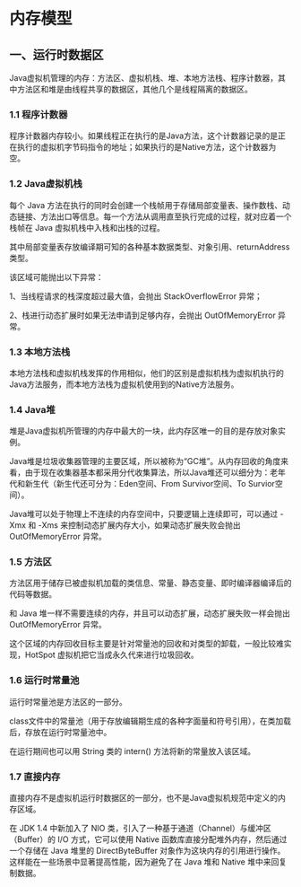     
# 内存模型

## 一、运行时数据区
Java虚拟机管理的内存：方法区、虚拟机栈、堆、本地方法栈、程序计数器，其中方法区和堆是由线程共享的数据区，其他几个是线程隔离的数据区。  

### 1.1 程序计数器
程序计数器内存较小。如果线程正在执行的是Java方法，这个计数器记录的是正在执行的虚拟机字节码指令的地址；如果执行的是Native方法，这个计数器为空。  

### 1.2 Java虚拟机栈  
每个 Java 方法在执行的同时会创建一个栈帧用于存储局部变量表、操作数栈、动态链接、方法出口等信息。每一个方法从调用直至执行完成的过程，就对应着一个栈帧在 Java 虚拟机栈中入栈和出栈的过程。 

其中局部变量表存放编译期可知的各种基本数据类型、对象引用、returnAddress类型。  

该区域可能抛出以下异常：

1、当线程请求的栈深度超过最大值，会抛出 StackOverflowError 异常；

2、栈进行动态扩展时如果无法申请到足够内存，会抛出 OutOfMemoryError 异常。  

### 1.3 本地方法栈  
本地方法栈和虚拟机栈发挥的作用相似，他们的区别是虚拟机栈为虚拟机执行的Java方法服务，而本地方法栈为虚拟机使用到的Native方法服务。

### 1.4 Java堆  
堆是Java虚拟机所管理的内存中最大的一块，此内存区唯一的目的是存放对象实例。

Java堆是垃圾收集器管理的主要区域，所以被称为“GC堆”。从内存回收的角度来看，由于现在收集器基本都采用分代收集算法，所以Java堆还可以细分为：老年代和新生代（新生代还可分为：Eden空间、From Survivor空间、To Survior空间）。  

Java堆可以处于物理上不连续的内存空间中，只要逻辑上连续即可，可以通过 -Xmx 和 -Xms 来控制动态扩展内存大小，如果动态扩展失败会抛出 OutOfMemoryError 异常。  

### 1.5 方法区  
方法区用于储存已被虚拟机加载的类信息、常量、静态变量、即时编译器编译后的代码等数据。  

和 Java 堆一样不需要连续的内存，并且可以动态扩展，动态扩展失败一样会抛出 OutOfMemoryError 异常。  

这个区域的内存回收目标主要是针对常量池的回收和对类型的卸载，一般比较难实现，HotSpot 虚拟机把它当成永久代来进行垃圾回收。  

### 1.6 运行时常量池  
运行时常量池是方法区的一部分。

class文件中的常量池（用于存放编辑期生成的各种字面量和符号引用），在类加载后，存放在运行时常量池中。

在运行期间也可以用 String 类的 intern() 方法将新的常量放入该区域。

### 1.7 直接内存  
直接内存不是虚拟机运行时数据区的一部分，也不是Java虚拟机规范中定义的内存区域。

在 JDK 1.4 中新加入了 NIO 类，引入了一种基于通道（Channel）与缓冲区（Buffer）的 I/O 方式，它可以使用 Native 函数库直接分配堆外内存，然后通过一个存储在 Java 堆里的 DirectByteBuffer 对象作为这块内存的引用进行操作。这样能在一些场景中显著提高性能，因为避免了在 Java 堆和 Native 堆中来回复制数据。










